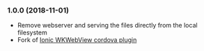 <a name="1.0.0"></a>
### 1.0.0 (2018-11-01)

* Remove webserver and serving the files directly from the local filesystem
* Fork of [Ionic WKWebView cordova plugin](https://github.com/ionic-team/cordova-plugin-ionic-webview)